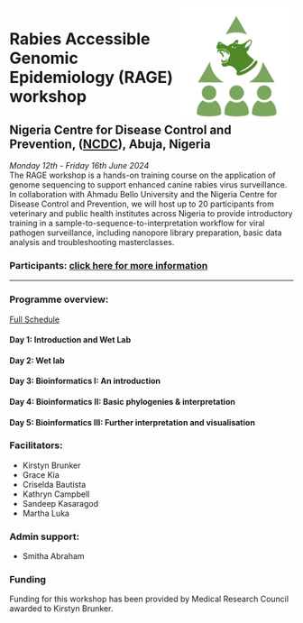 <img align="right" src="icon/RAGE_train2.jpg" width=40% height=40%>

# Rabies Accessible Genomic Epidemiology (RAGE) workshop  
## Nigeria Centre for Disease Control and Prevention, ([NCDC](https://ncdc.gov.ng/)), Abuja, Nigeria  
*Monday 12th - Friday 16th June 2024*  
The RAGE workshop is a hands-on training course on the application of genome sequencing to support enhanced canine rabies virus surveillance. In collaboration with Ahmadu Bello University and the Nigeria Centre for Disease Control and Prevention, we will host up to 20 participants from veterinary and public health institutes across Nigeria to provide introductory training in a sample-to-sequence-to-interpretation workflow for viral pathogen surveillance, including nanopore library preparation, basic data analysis and troubleshooting masterclasses. 

### Participants: [click here for more information](participant_information/README.md)  
---

### Programme overview:
[Full Schedule](https://docs.google.com/spreadsheets/d/1JCL9Xy9NZ3_kTtE0744eJAaLKgEMXqvWHUJG7V9-ml0/edit?usp=sharing)
#### Day 1: Introduction and Wet Lab
#### Day 2: Wet lab
#### Day 3: Bioinformatics I: An introduction
#### Day 4: Bioinformatics II: Basic phylogenies & interpretation
#### Day 5: Bioinformatics III: Further interpretation and visualisation

### Facilitators:

* Kirstyn Brunker  
* Grace Kia 
* Criselda Bautista 
* Kathryn Campbell 
* Sandeep Kasaragod   
* Martha Luka 
### Admin support:
* Smitha Abraham

### Funding
Funding for this workshop has been provided by Medical Research Council awarded to Kirstyn Brunker.
